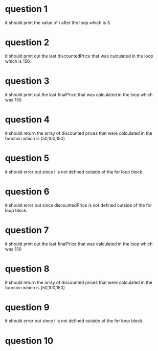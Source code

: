 # question 1
it should print the value of i after the loop which is 3.

# question 2
it should print out the last discountedPrice that was calculated in the loop which is 150.

# question 3
it should print out the last finalPrice that was calculated in the loop which was 150

# question 4
it should return the array of discounted prices that were calculated in the function which is [50,100,150]

# question 5
it should error out since i is not defined outside of the for loop block.

# question 6
it should error out since discountedPrice is not defined outside of the for loop block.

# question 7
it should print out the last finalPrice that was calculated in the loop which was 150

# question 8
it should return the array of discounted prices that were calculated in the function which is [50,100,150]

# question 9
it should error out since i is not defined outside of the for loop block.

# question 10
